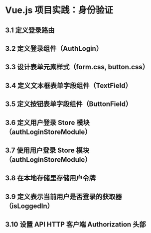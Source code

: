 # Vue.js 项目实践：身份验证

## 3.1 定义登录路由

## 3.2 定义登录组件（AuthLogin）

## 3.3 设计表单元素样式（form.css, button.css）

## 3.4 定义文本框表单字段组件（TextField）

## 3.5 定义按钮表单字段组件（ButtonField）

## 3.6 定义用户登录 Store 模块（authLoginStoreModule）

## 3.7 使用用户登录 Store 模块（authLoginStoreModule）

## 3.8 在本地存储里存储用户令牌

## 3.9 定义表示当前用户是否登录的获取器（isLoggedIn）

## 3.10 设置 API HTTP 客户端 Authorization 头部
